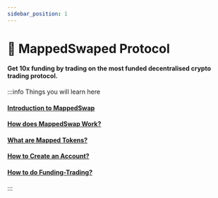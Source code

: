 ```yaml
---
sidebar_position: 1
---
```


# 🤖 MappedSwaped Protocol

#### Get 10x funding by trading on the most funded decentralised crypto trading protocol. 

:::info Things you will learn here


#### [Introduction to MappedSwap](IntroductionToMappedSwap.md)

#### [How does MappedSwap Work?](HowDoesMappedSwapWork.mdx)

#### [What are Mapped Tokens?](WhatAreTheMappedTokens.md)

#### [How to Create an Account?](CreateAccount/overview.md)

#### [How to do Funding-Trading?](HowToDoFundingTrading/FundingQuota.md)
:::




 